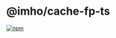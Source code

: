 # @imho/cache-fp-ts

[![npm](https://img.shields.io/npm/v/@imho/cache-fp-ts)](https://www.npmjs.com/package/@imho/cache-fp-ts)
